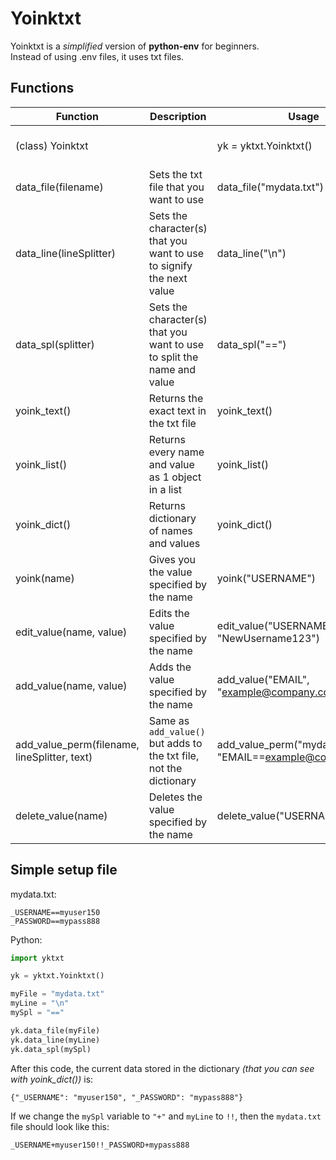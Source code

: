 # Yoinktxt
Yoinktxt is a *simplified* version of **python-env** for beginners.  
Instead of using .env files, it uses txt files.

## Functions

| **Function**                                 | **Description**                                                        | **Usage**                                                        | **Notes**              |
|----------------------------------------------|------------------------------------------------------------------------|------------------------------------------------------------------|------------------------|
| (class) Yoinktxt                             |                                                                        | yk = yktxt.Yoinktxt()                                            | Use before anything    |
| data_file(filename)                          | Sets the txt file that you want to use                                 | data_file("mydata.txt")                                          |                        |
| data_line(lineSplitter)                      | Sets the character(s) that you want to use to signify the next value   | data_line("\n")                                                  | Use before "data_spl"! |
| data_spl(splitter)                           | Sets the character(s) that you want to use to split the name and value | data_spl("==")                                                   |                        |
| yoink_text()                                 | Returns the exact text in the txt file                                 | yoink_text()                                                     |                        |
| yoink_list()                                 | Returns every name and value as 1 object in a list                     | yoink_list()                                                     |                        |
| yoink_dict()                                 | Returns dictionary of names and values                                 | yoink_dict()                                                     |                        |
| yoink(name)                                  | Gives you the value specified by the name                              | yoink("USERNAME")                                                |                        |
| edit_value(name, value)                      | Edits the value specified by the name                                  | edit_value("USERNAME", "NewUsername123")                         |                        |
| add_value(name, value)                       | Adds the value specified by the name                                   | add_value("EMAIL", "example@company.com")                        |                        |
| add_value_perm(filename, lineSplitter, text) | Same as `add_value()` but adds to the txt file, not the dictionary     | add_value_perm("mydata.txt", "\n", "EMAIL==example@company.com") |                        |
| delete_value(name)                           | Deletes the value specified by the name                                | delete_value("USERNAME")                                         |                        |

## Simple setup file
mydata.txt:
```
_USERNAME==myuser150
_PASSWORD==mypass888
```

Python:
```py
import yktxt

yk = yktxt.Yoinktxt()

myFile = "mydata.txt"
myLine = "\n"
mySpl = "=="

yk.data_file(myFile)
yk.data_line(myLine)
yk.data_spl(mySpl)
```

After this code, the current data stored in the dictionary *(that you can see with yoink_dict())* is:
```
{"_USERNAME": "myuser150", "_PASSWORD": "mypass888"}
```

If we change the `mySpl` variable to `"+"` and `myLine` to `!!`, then the `mydata.txt` file should look like this:
```
_USERNAME+myuser150!!_PASSWORD+mypass888
```

